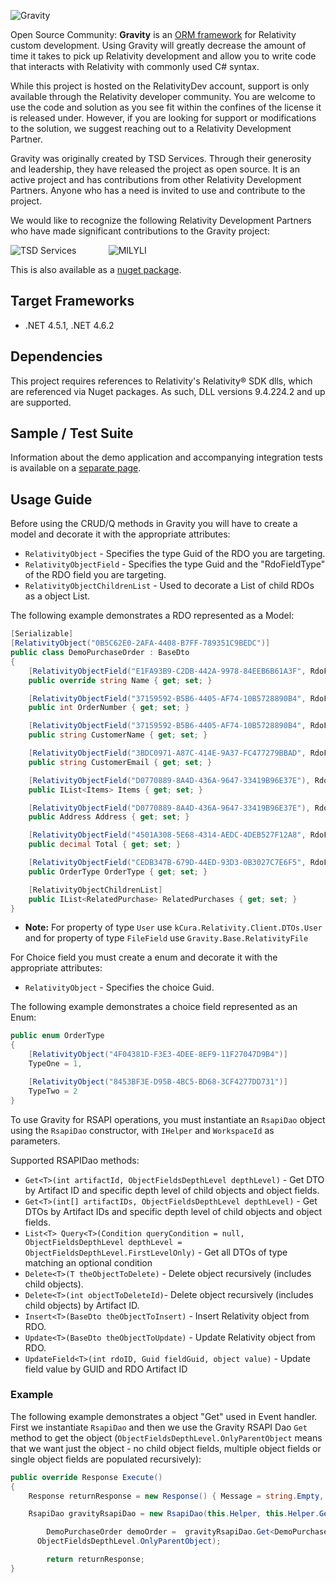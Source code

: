 ![Gravity](https://raw.githubusercontent.com/relativitydev/Gravity/development/images/Gravity.png) 

Open Source Community: **Gravity** is an [ORM framework](https://en.wikipedia.org/wiki/Object-relational_mapping) for Relativity custom development.  Using Gravity will greatly decrease the amount of time it takes to pick up Relativity development and allow you to write code that interacts with Relativity with commonly used C# syntax.

While this project is hosted on the RelativityDev account, support is only available through the Relativity developer community. You are welcome to use the code and solution as you see fit within the confines of the license it is released under. However, if you are looking for support or modifications to the solution, we suggest reaching out to a Relativity Development Partner.

Gravity was originally created by TSD Services.   Through their generosity and leadership, they have released the project as open source.  It is an active project and has contributions from other Relativity Development Partners.  Anyone who has a need is invited to use and contribute to the project.

We would like to recognize the following Relativity Development Partners who have made significant contributions to the Gravity project:

<p align="center>
	<img src="http://www.tsdservices.com/wp-content/uploads/2015/03/TSD_Logo-TM-for-website.png">  
</p>

![TSD Services](http://www.tsdservices.com/wp-content/uploads/2015/03/TSD_Logo-TM-for-website.png "TSD Services")  &nbsp;&nbsp;&nbsp;&nbsp;&nbsp;&nbsp;&nbsp;&nbsp;&nbsp;&nbsp;&nbsp; ![MILYLI](http://milyli.com/wp-content/uploads/2014/07/milyli_header-regular.png "MILYLI")

This is also available as a [nuget package](https://www.nuget.org/packages/Gravity/).

## Target Frameworks
* .NET 4.5.1, .NET 4.6.2

## Dependencies
This project requires references to Relativity's Relativity® SDK dlls, which are referenced via Nuget packages. As such, DLL versions 9.4.224.2 and up are supported.

## Sample / Test Suite

Information about the demo application and accompanying integration tests is available on a [separate page](SampleGettingStarted.md).

## Usage Guide
Before using the CRUD/Q methods in Gravity you will have to create a model and decorate it with the appropriate attributes:

* `RelativityObject` - Specifies the type Guid of the RDO you are targeting.
* `RelativityObjectField` - Specifies the type Guid and the "RdoFieldType" of the RDO field you are targeting.
* `RelativityObjectChildrenList` - Used to decorate a List of child RDOs as a object List.

The following example demonstrates a RDO represented as a Model:
```csharp
[Serializable]
[RelativityObject("0B5C62E0-2AFA-4408-B7FF-789351C9BEDC")]
public class DemoPurchaseOrder : BaseDto
{
	[RelativityObjectField("E1FA93B9-C2DB-442A-9978-84EEB6B61A3F", RdoFieldType.FixedLengthText, 255)]
	public override string Name { get; set; }

	[RelativityObjectField("37159592-B5B6-4405-AF74-10B5728890B4", RdoFieldType.WholeNumber)]
	public int OrderNumber { get; set; }

	[RelativityObjectField("37159592-B5B6-4405-AF74-10B5728890B4", RdoFieldType.FixedLengthText, 100)]
	public string CustomerName { get; set; }

	[RelativityObjectField("3BDC0971-A87C-414E-9A37-FC477279BBAD", RdoFieldType.FixedLengthText, 100)]
	public string CustomerEmail { get; set; }

	[RelativityObjectField("D0770889-8A4D-436A-9647-33419B96E37E"), RdoFieldType.MultipleObject)]
	public IList<Items> Items { get; set; }

	[RelativityObjectField("D0770889-8A4D-436A-9647-33419B96E37E"), RdoFieldType.SingleObject)]
	public Address Address { get; set; }

	[RelativityObjectField("4501A308-5E68-4314-AEDC-4DEB527F12A8", RdoFieldType.Decimal)]
	public decimal Total { get; set; }

	[RelativityObjectField("CEDB347B-679D-44ED-93D3-0B3027C7E6F5", RdoFieldType.SingleChoice)]
	public OrderType OrderType { get; set; }

	[RelativityObjectChildrenList]
	public IList<RelatedPurchase> RelatedPurchases { get; set; }
}
```

* **Note:** For property of type `User` use `kCura.Relativity.Client.DTOs.User` and for property of type `FileField` use `Gravity.Base.RelativityFile`

For Choice field you must create a enum and decorate it with the appropriate attributes:

* `RelativityObject` - Specifies the choice Guid.

The following example demonstrates a choice field represented as an Enum:
```csharp
public enum OrderType
{
	[RelativityObject("4F04381D-F3E3-4DEE-8EF9-11F27047D9B4")]
	TypeOne = 1,

	[RelativityObject("8453BF3E-D95B-4BC5-BD68-3CF4277DD731")]
	TypeTwo = 2
}
```

To use Gravity for RSAPI operations, you must instantiate an `RsapiDao` object using the `RsapiDao` constructor, with `IHelper` and `WorkspaceId` as parameters.

Supported RSAPIDao methods:
 - `Get<T>(int artifactId, ObjectFieldsDepthLevel depthLevel)` - Get DTO by Artifact ID and specific depth level of child objects and object     fields.
 - `Get<T>(int[] artifactIDs, ObjectFieldsDepthLevel depthLevel)` - Get DTOs by Artifact IDs and specific depth level of child objects and object
 fields.
 - `List<T> Query<T>(Condition queryCondition = null, ObjectFieldsDepthLevel depthLevel = ObjectFieldsDepthLevel.FirstLevelOnly)` - Get all DTOs of type matching an optional condition
 - `Delete<T>(T theObjectToDelete)` - Delete object recursively (includes child objects).
 - `Delete<T>(int objectToDeleteId)`- Delete object recursively (includes child objects) by Artifact ID.
 - `Insert<T>(BaseDto theObjectToInsert)` - Insert Relativity object from RDO.
 - `Update<T>(BaseDto theObjectToUpdate)` - Update Relativity object from RDO.
 - `UpdateField<T>(int rdoID, Guid fieldGuid, object value)` - Update field value by GUID and RDO Artifact ID

### Example

The following example demonstrates a object "Get" used in Event handler. First we instantiate `RsapiDao` and then we use the Gravity RSAPI Dao `Get` method to get the object (`ObjectFieldsDepthLevel.OnlyParentObject` means that we want just the object - no child object fields, multiple object fields or single object fields are populated recursively):
```csharp
public override Response Execute()
{
	Response returnResponse = new Response() { Message = string.Empty, Success = true };

	RsapiDao gravityRsapiDao = new RsapiDao(this.Helper, this.Helper.GetActiveCaseID());

		DemoPurchaseOrder demoOrder =  gravityRsapiDao.Get<DemoPurchaseOrder>(1047088,
	  ObjectFieldsDepthLevel.OnlyParentObject);

		return returnResponse;
}
```
